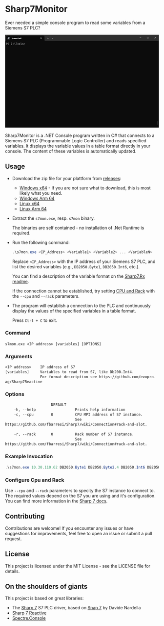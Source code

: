 ﻿# Sharp7Monitor

Ever needed a simple console program to read some variables from a Siemens S7 PLC?

![alt text](docs/images/execute%20s7mon.gif?raw=true "run s7mon.exe demo")

Sharp7Monitor is a .NET Console program written in C# that connects to a Siemens S7 PLC (Programmable Logic Controller) and reads specified variables.
It displays the variable values in a table format directly in your console. The content of these variables is automatically updated.

## Usage

 - Download the zip file for your plattform from [releases](https://github.com/Peter-B-/Sharp7.Monitor/releases/latest):
   
   - [Windows x64](https://github.com/Peter-B-/Sharp7.Monitor/releases/latest/download/s7mon.win-x64.zip) - If you are not sure what to download, this is most likely what you need.
   - [Windows Arm 64](https://github.com/Peter-B-/Sharp7.Monitor/releases/latest/download/s7mon.win-arm64.zip)
   - [Linux x64](https://github.com/Peter-B-/Sharp7.Monitor/releases/latest/download/s7mon.linux-x64.zip)
   - [Linux Arm 64](https://github.com/Peter-B-/Sharp7.Monitor/releases/latest/download/s7mon.linux-arm64.zip)
 
 - Extract the `s7mon.exe`, resp. `s7mon` binary.

   The binaries are self contained - no installation of .Net Runtime is required.
  
    

 - Run the following command:
   ```powershell
   .\s7mon.exe <IP_Address> <Variable1> <Variable2> ... <VariableN>
   ```
   Replace `<IP_Address>` with the IP address of your Siemens S7 PLC, and list the desired variables (e.g., `DB2050.Byte1`, `DB2050.Int6`, etc.).

   You can find a description of the variable format on the [Sharp7.Rx readme](https://github.com/evopro-ag/Sharp7Reactive).

   If the connection cannot be established, try setting [CPU and Rack](https://github.com/fbarresi/Sharp7/wiki/Connection#rack-and-slot) with the `--cpu` and `--rack` parameters.

 - The program will establish a connection to the PLC and continuously display the values of the specified variables in a table format.
 
   Press `Ctrl + C` to exit.


### Command

`s7mon.exe <IP address> [variables] [OPTIONS]`

### Arguments

    <IP address>    IP address of S7
    [variables]     Variables to read from S7, like Db200.Int4.
                    For format description see https://github.com/evopro-ag/Sharp7Reactive

### Options
```
                     DEFAULT
    -h, --help                  Prints help information
    -c, --cpu        0          CPU MPI address of S7 instance.
                                See https://github.com/fbarresi/Sharp7/wiki/Connection#rack-and-slot.

    -r, --rack       0          Rack number of S7 instance.
                                See https://github.com/fbarresi/Sharp7/wiki/Connection#rack-and-slot.
```


### Example Invocation

```powershell
.\s7mon.exe 10.30.110.62 DB2050.Byte1 DB2050.Byte2.4 DB2050.Int6 DB2050.Real34 DB2050.String50.20
```

### Configure Cpu and Rack

Use `--cpu` and `--rack` parameters to specity the S7 instance to connect to. The required values depend on
the S7 you are using and it's configuration. You can find more information in the
[Sharp 7 docs](https://github.com/fbarresi/Sharp7/wiki/Connection#rack-and-slot).



## Contributing

Contributions are welcome! If you encounter any issues or have suggestions for improvements, feel free to open an issue or submit a pull request.

## License

This project is licensed under the MIT License - see the LICENSE file for details.

## On the shoulders of giants

This project is based on great libraries:

 - The [Sharp 7](https://github.com/fbarresi/Sharp7) S7 PLC driver, based on [Snap 7](https://snap7.sourceforge.net/) by Davide Nardella
 - [Sharp 7 Reactive](https://github.com/evopro-ag/Sharp7Reactive)
 - [Spectre.Console](https://github.com/spectreconsole/spectre.console)

